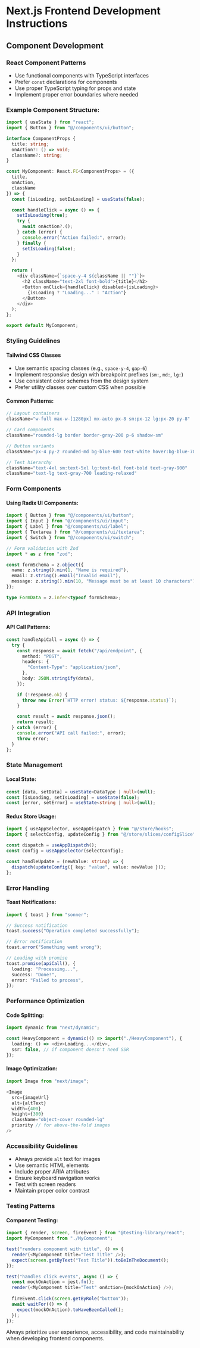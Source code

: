 # Next.js Frontend Development Instructions

## Component Development

### React Component Patterns
- Use functional components with TypeScript interfaces
- Prefer `const` declarations for components
- Use proper TypeScript typing for props and state
- Implement proper error boundaries where needed

### Example Component Structure:
```typescript
import { useState } from "react";
import { Button } from "@/components/ui/button";

interface ComponentProps {
  title: string;
  onAction?: () => void;
  className?: string;
}

const MyComponent: React.FC<ComponentProps> = ({ 
  title, 
  onAction, 
  className 
}) => {
  const [isLoading, setIsLoading] = useState(false);

  const handleClick = async () => {
    setIsLoading(true);
    try {
      await onAction?.();
    } catch (error) {
      console.error("Action failed:", error);
    } finally {
      setIsLoading(false);
    }
  };

  return (
    <div className={`space-y-4 ${className || ""}`}>
      <h2 className="text-2xl font-bold">{title}</h2>
      <Button onClick={handleClick} disabled={isLoading}>
        {isLoading ? "Loading..." : "Action"}
      </Button>
    </div>
  );
};

export default MyComponent;
```

### Styling Guidelines

#### Tailwind CSS Classes
- Use semantic spacing classes (e.g., `space-y-4`, `gap-6`)
- Implement responsive design with breakpoint prefixes (`sm:`, `md:`, `lg:`)
- Use consistent color schemes from the design system
- Prefer utility classes over custom CSS when possible

#### Common Patterns:
```typescript
// Layout containers
className="w-full max-w-[1280px] mx-auto px-8 sm:px-12 lg:px-20 py-8"

// Card components
className="rounded-lg border border-gray-200 p-6 shadow-sm"

// Button variants
className="px-4 py-2 rounded-md bg-blue-600 text-white hover:bg-blue-700 disabled:opacity-50"

// Text hierarchy
className="text-4xl sm:text-5xl lg:text-6xl font-bold text-gray-900"
className="text-lg text-gray-700 leading-relaxed"
```

### Form Components

#### Using Radix UI Components:
```typescript
import { Button } from "@/components/ui/button";
import { Input } from "@/components/ui/input";
import { Label } from "@/components/ui/label";
import { Textarea } from "@/components/ui/textarea";
import { Switch } from "@/components/ui/switch";

// Form validation with Zod
import * as z from "zod";

const formSchema = z.object({
  name: z.string().min(1, "Name is required"),
  email: z.string().email("Invalid email"),
  message: z.string().min(10, "Message must be at least 10 characters"),
});

type FormData = z.infer<typeof formSchema>;
```

### API Integration

#### API Call Patterns:
```typescript
const handleApiCall = async () => {
  try {
    const response = await fetch("/api/endpoint", {
      method: "POST",
      headers: {
        "Content-Type": "application/json",
      },
      body: JSON.stringify(data),
    });

    if (!response.ok) {
      throw new Error(`HTTP error! status: ${response.status}`);
    }

    const result = await response.json();
    return result;
  } catch (error) {
    console.error("API call failed:", error);
    throw error;
  }
};
```

### State Management

#### Local State:
```typescript
const [data, setData] = useState<DataType | null>(null);
const [isLoading, setIsLoading] = useState(false);
const [error, setError] = useState<string | null>(null);
```

#### Redux Store Usage:
```typescript
import { useAppSelector, useAppDispatch } from "@/store/hooks";
import { selectConfig, updateConfig } from "@/store/slices/configSlice";

const dispatch = useAppDispatch();
const config = useAppSelector(selectConfig);

const handleUpdate = (newValue: string) => {
  dispatch(updateConfig({ key: "value", value: newValue }));
};
```

### Error Handling

#### Toast Notifications:
```typescript
import { toast } from "sonner";

// Success notification
toast.success("Operation completed successfully");

// Error notification
toast.error("Something went wrong");

// Loading with promise
toast.promise(apiCall(), {
  loading: "Processing...",
  success: "Done!",
  error: "Failed to process",
});
```

### Performance Optimization

#### Code Splitting:
```typescript
import dynamic from "next/dynamic";

const HeavyComponent = dynamic(() => import("./HeavyComponent"), {
  loading: () => <div>Loading...</div>,
  ssr: false, // if component doesn't need SSR
});
```

#### Image Optimization:
```typescript
import Image from "next/image";

<Image
  src={imageUrl}
  alt={altText}
  width={400}
  height={300}
  className="object-cover rounded-lg"
  priority // for above-the-fold images
/>
```

### Accessibility Guidelines

- Always provide `alt` text for images
- Use semantic HTML elements
- Include proper ARIA attributes
- Ensure keyboard navigation works
- Test with screen readers
- Maintain proper color contrast

### Testing Patterns

#### Component Testing:
```typescript
import { render, screen, fireEvent } from "@testing-library/react";
import MyComponent from "./MyComponent";

test("renders component with title", () => {
  render(<MyComponent title="Test Title" />);
  expect(screen.getByText("Test Title")).toBeInTheDocument();
});

test("handles click events", async () => {
  const mockOnAction = jest.fn();
  render(<MyComponent title="Test" onAction={mockOnAction} />);
  
  fireEvent.click(screen.getByRole("button"));
  await waitFor(() => {
    expect(mockOnAction).toHaveBeenCalled();
  });
});
```

Always prioritize user experience, accessibility, and code maintainability when developing frontend components.